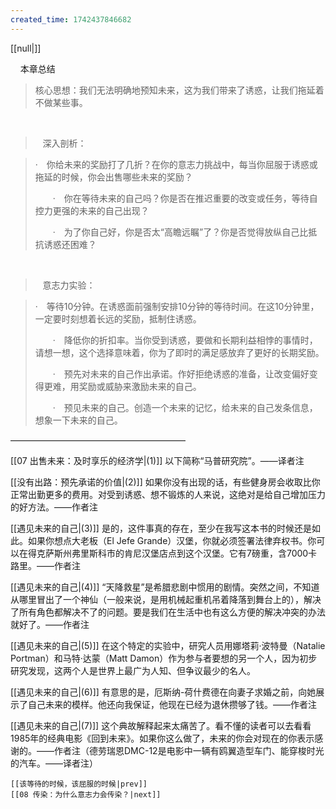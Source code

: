 ```yaml
---
created_time: 1742437846682
---
```

[[null|]]

    本章总结

> 核心思想：我们无法明确地预知未来，这为我们带来了诱惑，让我们拖延着不做某些事。

  

>    深入剖析：

> ·　你给未来的奖励打了几折？在你的意志力挑战中，每当你屈服于诱惑或拖延的时候，你会出售哪些未来的奖励？  
>   
> 　　·　你在等待未来的自己吗？你是否在推迟重要的改变或任务，等待自控力更强的未来的自己出现？  
>   
> 　　·　为了你自己好，你是否太“高瞻远瞩”了？你是否觉得放纵自己比抵抗诱惑还困难？

  

>    意志力实验：

> ·　等待10分钟。在诱惑面前强制安排10分钟的等待时间。在这10分钟里，一定要时刻想着长远的奖励，抵制住诱惑。  
>   
> 　　·　降低你的折扣率。当你受到诱惑，要做和长期利益相悖的事情时，请想一想，这个选择意味着，你为了即时的满足感放弃了更好的长期奖励。  
>   
> 　　·　预先对未来的自己作出承诺。作好拒绝诱惑的准备，让改变偏好变得更难，用奖励或威胁来激励未来的自己。  
>   
> 　　·　预见未来的自己。创造一个未来的记忆，给未来的自己发条信息，想象一下未来的自己。

————————————————————

[[07 出售未来：及时享乐的经济学|(1)]] 以下简称“马普研究院”。——译者注

[[没有出路：预先承诺的价值|(2)]] 如果你没有出现的话，有些健身房会收取比你正常出勤更多的费用。对受到诱惑、想不锻炼的人来说，这绝对是给自己增加压力的好方法。——作者注

[[遇见未来的自己|(3)]] 是的，这件事真的存在，至少在我写这本书的时候还是如此。如果你想点大老板（El Jefe Grande）汉堡，你就必须签署法律弃权书。你可以在得克萨斯州弗里斯科市的肯尼汉堡店点到这个汉堡。它有7磅重，含7000卡路里。——作者注

[[遇见未来的自己|(4)]] “天降救星”是希腊悲剧中惯用的剧情。突然之间，不知道从哪里冒出了一个神仙（一般来说，是用机械起重机吊着降落到舞台上的），解决了所有角色都解决不了的问题。要是我们在生活中也有这么方便的解决冲突的办法就好了。——作者注

[[遇见未来的自己|(5)]] 在这个特定的实验中，研究人员用娜塔莉·波特曼（Natalie Portman）和马特·达蒙（Matt Damon）作为参与者要想的另一个人，因为初步研究发现，这两个人是世界上最广为人知、但争议最少的名人。

[[遇见未来的自己|(6)]] 有意思的是，厄斯纳-荷什费德在向妻子求婚之前，向她展示了自己未来的模样。他还向我保证，他现在已经为退休攒够了钱。——作者注

[[遇见未来的自己|(7)]] 这个典故解释起来太痛苦了。看不懂的读者可以去看看1985年的经典电影《回到未来》。如果你这么做了，未来的你会对现在的你表示感谢的。——作者注（德劳瑞恩DMC-12是电影中一辆有鸥翼造型车门、能穿梭时光的汽车。——译者注）

```booknav
[[该等待的时候，该屈服的时候|prev]]
[[08 传染：为什么意志力会传染？|next]]
```